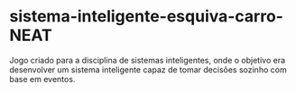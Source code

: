 # sistema-inteligente-esquiva-carro-NEAT
Jogo criado para a disciplina de sistemas inteligentes, onde o objetivo era desenvolver um sistema inteligente capaz de tomar decisões sozinho com base em eventos.
